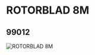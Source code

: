 # ROTORBLAD 8M
## 99012
![ROTORBLAD 8M](https://lc-www-live-s.legocdn.com/media/bricks/5/2/4651820.jpg)